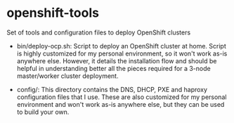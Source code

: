 # openshift-tools
Set of tools and configuration files to deploy OpenShift clusters

* bin/deploy-ocp.sh: Script to deploy an OpenShift cluster at home. Script is highly customized for my personal environment, so it won't work as-is anywhere else. However, it details the installation flow and should be helpful in understanding better all the pieces required for a 3-node master/worker cluster deployment.

* config/: This directory contains the DNS, DHCP, PXE and haproxy configuration files that I use. These are also customized for my personal environment and won't work as-is anywhere else, but they can be used to build your own.
